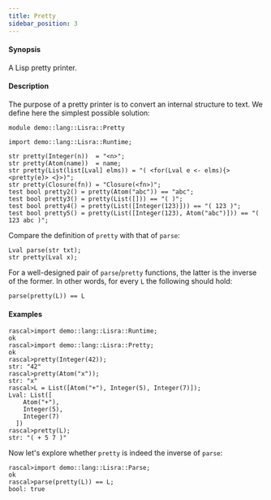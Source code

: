 ```yaml
---
title: Pretty
sidebar_position: 3
---
```


#### Synopsis

A Lisp pretty printer.

#### Description

The purpose of a pretty printer is to convert an internal structure to text.
We define here the simplest possible solution:


```rascal 
module demo::lang::Lisra::Pretty

import demo::lang::Lisra::Runtime;

str pretty(Integer(n))  = "<n>";
str pretty(Atom(name))  = name;
str pretty(List(list[Lval] elms)) = "( <for(Lval e <- elms){><pretty(e)> <}>)";
str pretty(Closure(fn)) = "Closure(<fn>)";
test bool pretty2() = pretty(Atom("abc")) == "abc";
test bool pretty3() = pretty(List([])) == "( )";
test bool pretty4() = pretty(List([Integer(123)])) == "( 123 )";
test bool pretty5() = pretty(List([Integer(123), Atom("abc")])) == "( 123 abc )";

```

                
Compare the definition of `pretty` with that of `parse`:
```rascal
Lval parse(str txt);
str pretty(Lval x);
```

For a well-designed pair of `parse`/`pretty` functions, the latter is the inverse of the former.
In other words, for every `L` the following should hold:
```rascal
parse(pretty(L)) == L
```

#### Examples


```rascal-shell 
rascal>import demo::lang::Lisra::Runtime;
ok
rascal>import demo::lang::Lisra::Pretty;
ok
rascal>pretty(Integer(42));
str: "42"
rascal>pretty(Atom("x"));
str: "x"
rascal>L = List([Atom("+"), Integer(5), Integer(7)]);
Lval: List([
    Atom("+"),
    Integer(5),
    Integer(7)
  ])
rascal>pretty(L);
str: "( + 5 7 )"
```
Now let's explore whether `pretty` is indeed the inverse of `parse`:

```rascal-shell ,continue
rascal>import demo::lang::Lisra::Parse;
ok
rascal>parse(pretty(L)) == L;
bool: true
```


